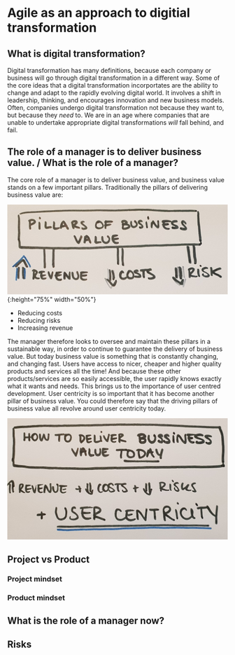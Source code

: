 # Agile as an approach to digitial transformation
## What is digital transformation? 
Digital transformation has many definitions, because each company or business will go through digital transformation in a different way. Some of the core ideas that a digital transformation incorportates are the ability to change and adapt to the rapidly evolving digital world. It involves a shift in leadership, thinking, and encourages innovation and new business models. Often, companies undergo digital transformation not because they want to, but because they *need* to. We are in an age where companies that are unable to undertake appropriate digital transformations *will* fall behind, and fail. 
## The role of a manager is to deliver business value. / What is the role of a manager?
The core role of a manager is to deliver business value, and business value stands on a few important pillars. Traditionally the pillars of delivering business value are: 

![Business Value Pillars](bizpillars1.jpg){:height="75%" width="50%"}
  - Reducing costs
  - Reducing risks 
  - Increasing revenue
  
The manager therefore looks to oversee and maintain these pillars in a sustainable way, in order to continue to guarantee the delivery of business value. But today business value is something that is constantly changing, and changing fast. Users have access to nicer, cheaper and higher quality products and services all the time! And because these other products/services are so easily accessible, the user rapidly knows exactly what it wants and needs. This brings us to the importance of user centred development. User centricity is so important that it has become another pillar of business value. You could therefore say that the driving pillars of business value all revolve around user centricity today. 

![Modern Business Value Pillars](bizpillars2.jpg)


## Project vs Product 
### Project mindset 
### Product mindset 
## What is the role of a manager now? 
## Risks 
